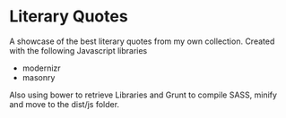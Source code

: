 Literary Quotes
==

A showcase of the best literary quotes from my own collection. Created with the following Javascript libraries

* modernizr
* masonry

Also using bower to retrieve Libraries and Grunt to compile SASS, minify and move to the dist/js folder.
